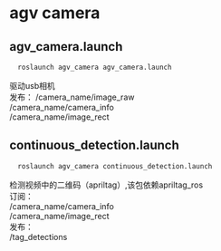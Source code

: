 # agv camera

## agv_camera.launch
```bash
  roslaunch agv_camera agv_camera.launch
```
驱动usb相机  
发布：
/camera_name/image_raw   
/camera_name/camera_info   
/camera_name/image_rect  

## continuous_detection.launch  
```bash
  roslaunch agv_camera continuous_detection.launch
```
检测视频中的二维码（apriltag）,该包依赖apriltag_ros    
订阅：    
/camera_name/camera_info     
/camera_name/image_rect    
发布：   
/tag_detections  

